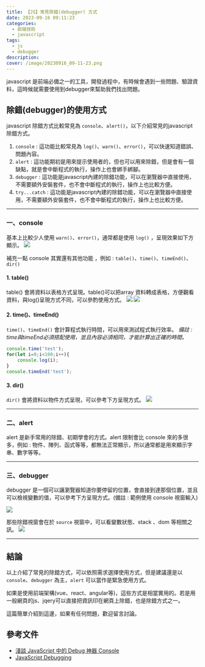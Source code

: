 ```yaml
---
title: 【JS】常見除錯(debugger) 方式
date: 2023-09-16 09:11:23
categories: 
  - 前端技術
  - javascript
tags: 
  - js
  - debugger
description:
cover: /image/20230916_09-11-23.png
---
```


javascript 是前端必備之一的工具，開發過程中，有時候會遇到一些問題、驗證資料，這時候就需要使用到debugger來幫助我們找出問題。

## 除錯(debugger)的使用方式
javascript 除錯方式比較常見為 ```console```、```alert()```，以下介紹常見的javascript 除錯方式。

1. ```console``` : 這功能比較常見為 ```log()```、```warn()```、```error()```，可以快速知道錯誤、問題內容。
2. ```alert``` : 這功能期初是用來提示使用者的，但也可以用來除錯，但是會有一個缺點，就是會中斷程式的執行，操作上也會綁手綁腳。
3. ```debugger``` : 這功能是javascript內建的除錯功能，可以在瀏覽器中直接使用，不需要額外安裝套件，也不會中斷程式的執行，操作上也比較方便。
4. ```try...catch``` : 這功能是javascript內建的除錯功能，可以在瀏覽器中直接使用，不需要額外安裝套件，也不會中斷程式的執行，操作上也比較方便。

---
### 一、console
基本上比較少人使用 ```warn()```、```error()```，通常都是使用 ```log()``` ，呈現效果如下方顯示。
![](/image/20230916_09-11-23.png)

補充一點 console 其實還有其他功能 ，例如 : ```table()```、```time()```、```timeEnd()```、```dir()```

#### 1. table()
table() 會將資料以表格方式呈現。table()可以把array 資料轉成表格，方便觀看資料，與log()呈現方式不同，可以參酌使用方式。
![](/image/20230916_09-16-23.png)
![](/image/20230916_09-17-47.png)


#### 2. time()、timeEnd()
```time()```、```timeEnd()``` 會計算程式執行時間，可以用來測試程式執行效率。
*備註 : time與timeEnd必須搭配使用，並且內容必須相同，才能計算出正確的時間。*
```js
console.time('test');
for(let i=0;i<100;i++){
    console.log(i);
}
console.timeEnd('test');
```

#### 3. dir()
```dir()``` 會將資料以物件方式呈現，可以參考下方呈現方式。
![](/image/20230916_09-24-09.png)


---
### 二、alert
alert 是新手常用的除錯、初期學會的方式。alert 限制會比 console 來的多很多，例如 : 物件、陣列、函式等等，都無法正常顯示，所以通常都是用來顯示字串、數字等等。

---
### 三、debugger
debugger 是一個可以讓瀏覽器知道你要停留的位置，會直接到達那個位置，並且可以檢視變數的值，可以參考下方呈現方式。(備註 : 範例使用 console 視窗輸入)

![](/image/20230916_09-59-40.png)

那些除錯視窗會在於 ```source``` 視窗中，可以看變數狀態、stack 、dom 等相關之訊。
![](/image/20230916_10-00-35.png)



---
## 結論
以上介紹了常見的除錯方式，可以依照需求選擇使用方式，但是建議還是以 ```console```、```debugger``` 為主，```alert``` 可以當作是緊急使用方式。

如果是使用前端架構(vue、react、angular等)，這些方式是相當實用的。若是用一般網頁的js、jqery可以直接把資訊印在網頁上除錯，也是除錯方式之一。

這篇簡單介紹到這邊，如果有任何問題，歡迎留言討論。


## 參考文件
- [淺談 JavaScript 中的 Debug 神器 Console](https://israynotarray.com/javascript/20200313/3743352418/)
- [JavaScript Debugging](https://www.w3schools.com/js/js_debugging.asp)

